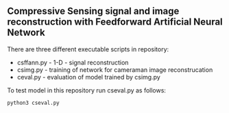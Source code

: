 ## Compressive Sensing signal and image reconstruction with Feedforward Artificial Neural Network

There are three different executable scripts in repository:
- csffann.py - 1-D - signal reconstruction
- csimg.py - training of network for cameraman image reconstrucation
- ceval.py - evaluation of model trained by csimg.py

To test model in this repository run cseval.py as follows:
```
python3 cseval.py
```

